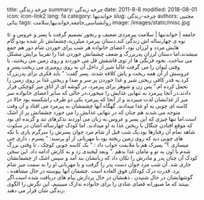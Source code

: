 title: چرخه زندگی
summary: چرخه زندگی
date: 2011-8-8
modified: 2018-08-01
icon:  icon-link2
lang: fa
category: خواندنیها
slug: چرخه-زندگی
authors: مجتبی بنائی
tags: روانشناسی,جامعه,خواندنیها,سلامت
image: /images/static/misc.jpg

s: جامعه | خواندنیها | سلامت پیرمردی ضعیف و رنجور تصمیم گرفت با پسر و عروس و نوه ی چهارساله اش زندگی کند.دستان پیرمرد میلرزید،چشمانش تار شده بودو گام هایش مردد و لرزان بود.  اعضای خانواده هر شب برای خوردن شام دور هم جمع میشدند،اما دستان لرزان پدربزرگ و ضعف چشمانش خوردن غذا را تقریبا برایش مشکل می ساخت. نخود فرنگی ها از توی قاشقش قل می خوردند و روی زمین می ریختند، یا وقتی لیوان را می گرفت غالبا شیر از داخل آن به روی رومیزی می ریخت.پسر و عروسش از آن همه ریخت و پاش کلافه شدند.    پسر گفت: ” باید فکری برای پدربزرگ کرد.به قدر کافی ریختن شیر و غذا خوردن پر سر و صدا و ریختن غذا بر روی زمین را تحمل کرده ام.‌” پس زن و شوهر برای پیرمرد، در گوشه ای از اتاق میز کوچکی قرار دادند.در آنجا پیرمرد به تنهایی غذایش را میخورد،در حالی که سایر اعضای خانواده سر میز از غذایشان لذت میبردند و از آنجا که پیرمرد یکی دو ظرف راشکسته بود حالا در کاسه ای چوبی به او غذا میدادند.  گهگاه آنها چشمشان به پیرمرد می افتاد و آن وقت متوجه می شدند هم چنان که در تنهایی غذایش را می خورد چشمانش پر از اشک است.اما تنها چیزی که این پسر و عروس به زبان می آوردند تذکرهای تند و گزنده ای بود که موقع افتادن چنگال یا ریختن غذا به او میدادند.  اما کودک چهارساله اشان در سکوت شاهد تمام آن رفتارها بود.یک شب قبل از شام مرد جوان پسرش را سرگرم بازی با تکه های چوبی دید که روی زمین ریخته بود.با مهربانی از او پرسید: ” پسرم ، داری چی میسازی ؟‌”   پسرک هم با ملایمت جواب داد : ” یک کاسه چوبی کوچک ، تا وقتی بزرگ شدم با اون به تو و مامان غذا بدهم .” وبعد لبخندی زد و به کارش ادامه داد.  این سخن کودک آن چنان پدر و مادرش را تکان داد که زبانشان بند آمد و سپس اشک از چشمانشان جاری شد. آن شب مرد جوان دست پدر را گرفت و با مهربانی او را به سمت میز شام برد.  قدرت درک کودکان فوق العاده است .چشمان آنها پیوسته در حال مشاهده ، گوشهایشان در حال شنیدن . ذهنشان در حال پردازش پیام های دریافت شده است.اگر ببینند که ما صبورانه فضای شادی را برای خانواده تدارک میبینیم، این نگرش را الگوی زندگی شان قرار می دهند.
